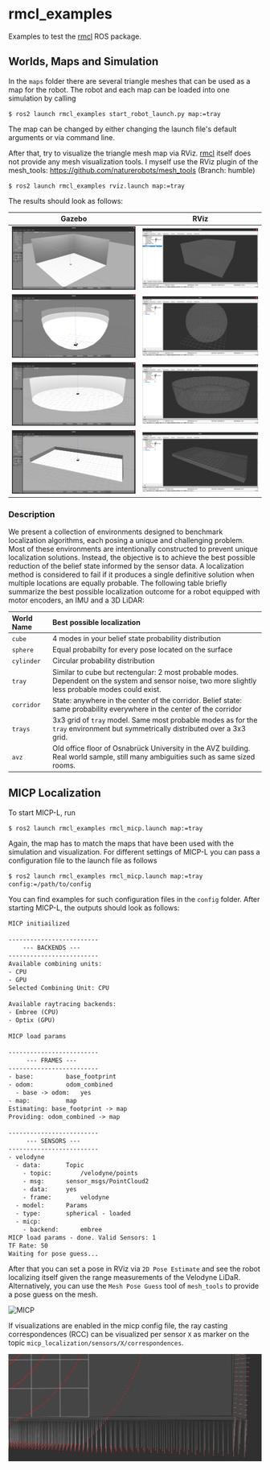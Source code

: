 # rmcl_examples

Examples to test the [rmcl](https://github.com/uos/rmcl) ROS package.

## Worlds, Maps and Simulation

In the `maps` folder there are several triangle meshes that can be used as a map for the robot.
The robot and each map can be loaded into one simulation by calling

```console
$ ros2 launch rmcl_examples start_robot_launch.py map:=tray
```

The map can be changed by either changing the launch file's default arguments or via command line.

After that, try to visualize the triangle mesh map via RViz.
[rmcl](https://github.com/uos/rmcl) itself does not provide any mesh visualization tools.
I myself use the RViz plugin of the mesh_tools: https://github.com/naturerobots/mesh_tools (Branch: humble)

```
$ ros2 launch rmcl_examples rviz.launch map:=tray
```

The results should look as follows:

|  Gazebo  |  RViz  |
|:--------:|:------:|
| ![Cube World Gazebo](.resources/img/cube_gazebo.png "Cube World Gazebo") | ![Cube Map Rviz](.resources/img/cube_rviz.png "Cube Map Rviz") |
| ![Sphere World Gazebo](.resources/img/sphere_gazebo.png "Sphere World Gazebo") | ![Sphere Map Rviz](.resources/img/sphere_rviz.png "Sphere Map Rviz") |
| ![Cylinder World Gazebo](.resources/img/cylinder_gazebo.png "Cylinder World Gazebo") | ![Cylinder Map Rviz](.resources/img/cylinder_rviz.png "Cylinder Map Rviz") |
| ![Tray World Gazebo](.resources/img/tray_gazebo.png "Tray World Gazebo") | ![Tray Map Rviz](.resources/img/tray_rviz.png "Tray Map Rviz") |


### Description

We present a collection of environments designed to benchmark localization algorithms, each posing a unique and challenging problem.
Most of these environments are intentionally constructed to prevent unique localization solutions.
Instead, the objective is to achieve the best possible reduction of the belief state informed by the sensor data.
A localization method is considered to fail if it produces a single definitive solution when multiple locations are equally probable.
The following table briefly summarize the best possible localization outcome for a robot equipped with motor encoders, an IMU and a 3D LiDAR:


|  World Name | Best possible localization |
|:------------|:-------------------------------------------------------|
|  `cube`     | 4 modes in your belief state probability distribution  |
|  `sphere`   | Equal probabilty for every pose located on the surface |
|  `cylinder` | Circular probability distribution |
|  `tray`     | Similar to cube but rectengular: 2 most probable modes. Dependent on the system and sensor noise, two more slightly less probable modes could exist. |
|  `corridor` | State: anywhere in the center of the corridor. Belief state: same probability everywhere in the center of the corridor |
|  `trays`    | 3x3 grid of `tray` model. Same most probable modes as for the `tray` environment but symmetrically distributed over a 3x3 grid. |
|  `avz`      | Old office floor of Osnabrück University in the AVZ building. Real world sample, still many ambiguities such as same sized rooms. |


## MICP Localization

To start MICP-L, run

```
$ ros2 launch rmcl_examples rmcl_micp.launch map:=tray
```

Again, the map has to match the maps that have been used with the simulation and visualization.
For different settings of MICP-L you can pass a configuration file to the launch file as follows

```
$ ros2 launch rmcl_examples rmcl_micp.launch map:=tray config:=/path/to/config 
```

You can find examples for such configuration files in the `config` folder. After starting MICP-L, the outputs should look as follows:

```console
MICP initiailized

-------------------------
    --- BACKENDS ---    
-------------------------
Available combining units:
- CPU
- GPU
Selected Combining Unit: CPU

Available raytracing backends:
- Embree (CPU)
- Optix (GPU)

MICP load params

-------------------------
     --- FRAMES ---      
-------------------------
- base:			base_footprint
- odom:			odom_combined
  - base -> odom:	yes
- map:			map
Estimating: base_footprint -> map
Providing: odom_combined -> map

-------------------------
     --- SENSORS ---     
-------------------------
- velodyne
  - data:		Topic
    - topic:		/velodyne/points
    - msg:		sensor_msgs/PointCloud2
    - data:		yes
    - frame:		velodyne
  - model:		Params
  - type:		spherical - loaded
  - micp:
    - backend:		embree
MICP load params - done. Valid Sensors: 1
TF Rate: 50
Waiting for pose guess...
```

After that you can set a pose in RViz via `2D Pose Estimate` and see the robot localizing itself given the range measurements of the Velodyne LiDaR. Alternatively, you can use the `Mesh Pose Guess` tool of `mesh_tools` to provide a pose guess on the mesh.

![MICP](.resources/vid/rmcl_micp_1280.gif)

If visualizations are enabled in the micp config file, the ray casting correspondences (RCC) can be visualized per sensor `X` as marker on the topic `micp_localization/sensors/X/correspondences`.

![Ray casting correspondences (RCC)](.resources/img/spc.png "Ray casting correspondences (RCC)")

